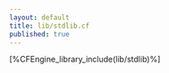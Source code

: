 ```yaml
---
layout: default
title: lib/stdlib.cf
published: true
---
```


[%CFEngine_library_include(lib/stdlib)%]
